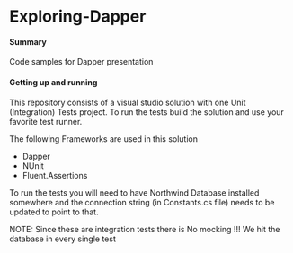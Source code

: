 # Exploring-Dapper

#### Summary

Code samples for Dapper presentation

#### Getting up and running

This repository consists of a visual studio solution with one Unit (Integration) Tests project. 
To run the tests build the solution and use your favorite test runner.

The following Frameworks are used in this solution
* Dapper
* NUnit
* Fluent.Assertions

To run the tests you will need to have Northwind Database installed somewhere and the connection string (in Constants.cs file) needs to be updated to point to that.

NOTE: Since these are integration tests there is No mocking !!! We hit the database in every single test